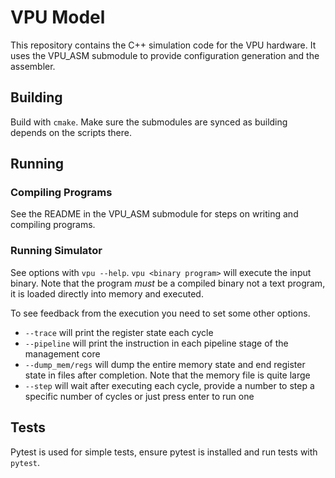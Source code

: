 # VPU Model

This repository contains the C++ simulation code for the VPU hardware. It uses the VPU\_ASM submodule to provide configuration generation and the assembler.

## Building

Build with `cmake`. Make sure the submodules are synced as building depends on the scripts there.

## Running

### Compiling Programs

See the README in the VPU\_ASM submodule for steps on writing and compiling programs.

### Running Simulator

See options with `vpu --help`. `vpu <binary program>` will execute the input binary. Note that the program _must_ be a compiled binary not a text program, it is loaded directly into memory and executed.

To see feedback from the execution you need to set some other options.

- `--trace` will print the register state each cycle
- `--pipeline` will print the instruction in each pipeline stage of the management core
- `--dump_mem/regs` will dump the entire memory state and end register state in files after completion. Note that the memory file is quite large
- `--step` will wait after executing each cycle, provide a number to step a specific number of cycles or just press enter to run one

## Tests

Pytest is used for simple tests, ensure pytest is installed and run tests with `pytest`. 

